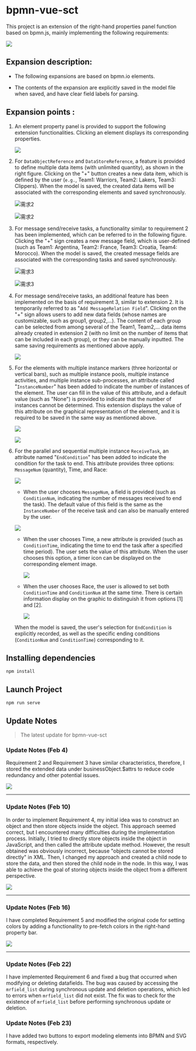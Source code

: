 # bpmn-vue-sct

This project is an extension of the right-hand properties panel function based on bpmn.js, mainly implementing the following requirements:

![](https://github.com/SongChaotian/bpmn-vue-sct/blob/main/screenshoot/016.png)

## Expansion description: 

- The following expansions are based on bpmn.io elements. 

- The contents of the expansion are explicitly saved in the model file when saved, and have clear field labels for parsing.



## Expansion points :

1. An element property panel is provided to support the following extension functionalities. Clicking an element displays its corresponding properties.

   ![](https://github.com/SongChaotian/bpmn-vue-sct/blob/main/screenshoot/001.png)

   

2. For `DataObjectReference` and `DataStoreReference`, a feature is provided to define multiple data items (with unlimited quantity), as shown in the right figure. Clicking on the "+" button creates a new data item, which is defined by the user (`e.g.`, Team1: Warriors, Team2: Lakers, Team3: Clippers). When the model is saved, the created data items will be associated with the corresponding elements and saved synchronously.

   ![需求2](https://github.com/SongChaotian/bpmn-vue-sct/blob/main/screenshoot/002.png)

   ![需求2](https://github.com/SongChaotian/bpmn-vue-sct/blob/main/screenshoot/003.png)

   

3. For message send/receive tasks, a functionality similar to requirement 2 has been implemented, which can be referred to in the following figure. Clicking the "+" sign creates a new message field, which is user-defined (such as Team1: Argentina, Team2: France, Team3: Croatia, Team4: Morocco). When the model is saved, the created message fields are associated with the corresponding tasks and saved synchronously.

   ![需求3](https://github.com/SongChaotian/bpmn-vue-sct/blob/main/screenshoot/004.png)

   ![需求3](https://github.com/SongChaotian/bpmn-vue-sct/blob/main/screenshoot/005.png)

4. For message send/receive tasks, an additional feature has been implemented on the basis of requirement 3, similar to extension 2. It is temporarily referred to as "`Add MessageRelation Field`". Clicking on the "+" sign allows users to add new data fields (whose names are customizable, such as group1, group2,...). The content of each group can be selected from among several of the Team1, Team2,... data items already created in extension 2 (with no limit on the number of items that can be included in each group), or they can be manually inputted. The same saving requirements as mentioned above apply.

   ![](https://github.com/SongChaotian/bpmn-vue-sct/blob/main/screenshoot/006.png)

5. For the elements with multiple instance markers (three horizontal or vertical bars), such as multiple instance pools, multiple instance activities, and multiple instance sub-processes, an attribute called "`InstanceNumber`" has been added to indicate the number of instances of the element. The user can fill in the value of this attribute, and a default value (such as "None") is provided to indicate that the number of instances cannot be determined. This extension displays the value of this attribute on the graphical representation of the element, and it is required to be saved in the same way as mentioned above.

   ![](https://github.com/SongChaotian/bpmn-vue-sct/blob/main/screenshoot/007.png)

   ![](https://github.com/SongChaotian/bpmn-vue-sct/blob/main/screenshoot/008.png)

   

6. For the parallel and sequential multiple instance `ReceiveTask`, an attribute named "`EndCondition`" has been added to indicate the condition for the task to end. This attribute provides three options: `MessageNum` (quantity), Time, and Race:

   ![](https://github.com/SongChaotian/bpmn-vue-sct/blob/main/screenshoot/009.png)

   -  When the user chooses `MessageNum`, a field is provided (such as `ConditionNum`, indicating the number of messages received to end the task). The default value of this field is the same as the `InstanceNumber` of the receive task and can also be manually entered by the user.

     ![](https://github.com/SongChaotian/bpmn-vue-sct/blob/main/screenshoot/010.png)

   - When the user chooses Time, a new attribute is provided (such as `ConditionTime`, indicating the time to end the task after a specified time period). The user sets the value of this attribute. When the user chooses this option, a timer icon can be displayed on the corresponding element image.

     ![](https://github.com/SongChaotian/bpmn-vue-sct/blob/main/screenshoot/011.png)

   - When the user chooses Race, the user is allowed to set both `ConditionTime` and `ConditionNum` at the same time. There is certain information display on the graphic to distinguish it from options [1] and [2].

     ![](https://github.com/SongChaotian/bpmn-vue-sct/blob/main/screenshoot/012.png)

   When the model is saved, the user's selection for `EndCondition` is explicitly recorded, as well as the specific ending conditions (`ConditionNum` and `ConditionTime`) corresponding to it.



## Installing dependencies

```shell
npm install
```



## Launch Project

```shell
npm run serve
```



## Update Notes

> The latest update for bpmn-vue-sct



### Update Notes (Feb 4)

Requirement 2 and Requirement 3 have similar characteristics, therefore, I stored the extended data under businessObject.$attrs to reduce code redundancy and other potential issues.

![](https://github.com/SongChaotian/bpmn-vue-sct/blob/main/screenshoot/013.png)

------



### Update Notes (Feb 10)

In order to implement Requirement 4, my initial idea was to construct an object and then store objects inside the object. This approach seemed correct, but I encountered many difficulties during the implementation process. Initially, I tried to directly store objects inside the object in JavaScript, and then called the attribute update method. However, the result obtained was obviously incorrect, because "objects cannot be stored directly" in XML. Then, I changed my approach and created a child node to store the data, and then stored the child node in the node. In this way, I was able to achieve the goal of storing objects inside the object from a different perspective.

![](https://github.com/SongChaotian/bpmn-vue-sct/blob/main/screenshoot/014.png)

------



### Update Notes (Feb 16)

I have completed Requirement 5 and modified the original code for setting colors by adding a functionality to pre-fetch colors in the right-hand property bar.

![](https://github.com/SongChaotian/bpmn-vue-sct/blob/main/screenshoot/015.png)



------



### Update Notes (Feb 22)

I have implemented Requirement 6 and fixed a bug that occurred when modifying or deleting datafields. The bug was caused by accessing the `mrfield_list` during synchronous update and deletion operations, which led to errors when `mrfield_list` did not exist. The fix was to check for the existence of `mrfield_list` before performing synchronous update or deletion.



### Update Notes (Feb 23)

I have added two buttons to export modeling elements into BPMN and SVG formats, respectively.

